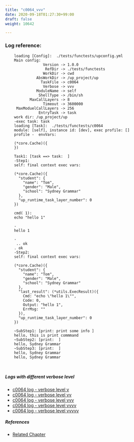 ```yaml
---
title: "c0064_vvv"
date: 2020-09-18T01:27:30+99:00
draft: false
weight: 10642

---
```


### Log reference: <no value>

```
    loading [Config]:  ./tests/functests/upconfig.yml
    Main config:
                 Version -> 1.0.0
                  RefDir -> ./tests/functests
                 WorkDir -> cwd
              AbsWorkDir -> /up_project/up
                TaskFile -> c0064
                 Verbose -> vvv
              ModuleName -> self
               ShellType -> /bin/sh
           MaxCallLayers -> 8
                 Timeout -> 3600000
     MaxModuelCallLayers -> 256
               EntryTask -> task
    work dir: /up_project/up
    -exec task: task
    loading [Task]:  ./tests/functests/c0064
    module: [self], instance id: [dev], exec profile: []
    profile -  envVars:
    
    (*core.Cache)({
    })
    
    Task1: [task ==> task:  ]
    -Step1:
    self: final context exec vars:
    
    (*core.Cache)({
      "student": {
        "name": "Tom",
        "gender": "Male",
        "school": "Sydney Grammar"
      },
      "up_runtime_task_layer_number": 0
    })
    
    cmd( 1):
    echo "hello 1"
    
    -
    hello 1
    
    -
     .. ok
    . ok
    -Step2:
    self: final context exec vars:
    
    (*core.Cache)({
      "student": {
        "name": "Tom",
        "gender": "Male",
        "school": "Sydney Grammar"
      },
      "last_result": (*utils.ExecResult)({
        Cmd: "echo \"hello 1\"",
        Code: 0,
        Output: "hello 1",
        ErrMsg: ""
      }),
      "up_runtime_task_layer_number": 0
    })
    
    ~SubStep1: [print: print some info ]
    hello, this is print commmand
    ~SubStep2: [print:  ]
    hello, Sydney Grammar
    ~SubStep3: [print:  ]
    hello, Sydney Grammar
    hello, Sydney Grammar
    
    
```

##### Logs with different verbose level
* [c0064 log - verbose level v](../../logs/c0064_v)
* [c0064 log - verbose level vv](../../logs/c0064_vv)
* [c0064 log - verbose level vvv](../../logs/c0064_vvv)
* [c0064 log - verbose level vvvv](../../logs/c0064_vvvv)
* [c0064 log - verbose level vvvvv](../../logs/c0064_vvvvv)

##### References
* [Related Chapter](../../cmd-func/c0064)
